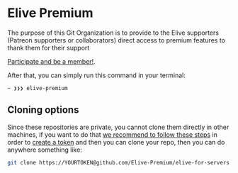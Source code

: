 # Elive Premium

The purpose of this Git Organization is to provide to the Elive supporters (Patreon supporters or collaborators) direct access to premium features to thank them for their support

[Participate and be a member!](https://elivecd.org/patreon).

After that, you can simply run this command in your terminal:


```text
~ ❯❯❯ elive-premium
```

## Cloning options

Since these repositories are private, you cannot clone them directly in other machines, if you want to do that [we recommend to follow these steps](https://stackoverflow.com/a/70320541/1561066) in order to [create a token](https://github.com/settings/tokens/new) and then you can clone your repo, then you can do anywhere something like: 

```bash
git clone https://YOURTOKEN@github.com/Elive-Premium/elive-for-servers.git
```
